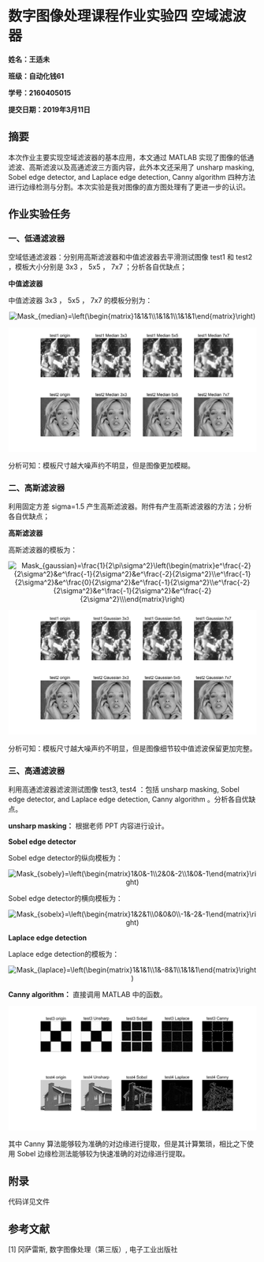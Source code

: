  

# 数字图像处理课程作业实验四 空域滤波器

**姓名：王适未**

**班级：自动化钱61**

**学号：2160405015**

**提交日期：2019年3月11日**

 

## 摘要

本次作业主要实现空域滤波器的基本应用，本文通过 MATLAB 实现了图像的低通滤波、高斯滤波以及高通滤波三方面内容，此外本文还采用了 unsharp masking, Sobel edge detector, and Laplace edge detection, Canny algorithm 四种方法进行边缘检测与分割。本次实验是我对图像的直方图处理有了更进一步的认识。

 

## 作业实验任务 

### 一、低通滤波器

空域低通滤波器：分别用高斯滤波器和中值滤波器去平滑测试图像 test1 和 test2 ，模板大小分别是 3x3 ， 5x5 ， 7x7 ；分析各自优缺点；

**中值滤波器**

中值滤波器 3x3 ， 5x5 ， 7x7 的模板分别为：

<div align=center><img src="https://latex.codecogs.com/gif.latex?Mask_{median}=\left(\begin{matrix}1&1&1\\1&1&1\\1&1&1\end{matrix}\right)" alt="Mask_{median}=\left(\begin{matrix}1&1&1\\1&1&1\\1&1&1\end{matrix}\right)"/></div>

![hw4-1.png](https://raw.githubusercontent.com/oawxkw/sztxcl-hw4/master/dist/hw4-1.png)

分析可知：模板尺寸越大噪声约不明显，但是图像更加模糊。

 

### 二、高斯滤波器

利用固定方差 sigma=1.5 产生高斯滤波器。附件有产生高斯滤波器的方法；分析各自优缺点；

**高斯滤波器**

高斯滤波器的模板为：

<div align=center><img src="https://latex.codecogs.com/gif.latex?Mask_{gaussian}=\frac{1}{2\pi\sigma^2}\left(\begin{matrix}e^\frac{-2}{2\sigma^2}&e^\frac{-1}{2\sigma^2}&e^\frac{-2}{2\sigma^2}\\e^\frac{-1}{2\sigma^2}&e^\frac{0}{2\sigma^2}&e^\frac{-1}{2\sigma^2}\\e^\frac{-2}{2\sigma^2}&e^\frac{-1}{2\sigma^2}&e^\frac{-2}{2\sigma^2}\\\end{matrix}\right)" alt="Mask_{gaussian}=\frac{1}{2\pi\sigma^2}\left(\begin{matrix}e^\frac{-2}{2\sigma^2}&e^\frac{-1}{2\sigma^2}&e^\frac{-2}{2\sigma^2}\\e^\frac{-1}{2\sigma^2}&e^\frac{0}{2\sigma^2}&e^\frac{-1}{2\sigma^2}\\e^\frac{-2}{2\sigma^2}&e^\frac{-1}{2\sigma^2}&e^\frac{-2}{2\sigma^2}\\\end{matrix}\right)"/></div>

![hw4-2.png](https://raw.githubusercontent.com/oawxkw/sztxcl-hw4/master/dist/hw4-2.png)

分析可知：模板尺寸越大噪声约不明显，但是图像细节较中值滤波保留更加完整。
 
 

### 三、高通滤波器

利用高通滤波器滤波测试图像 test3, test4 ：包括 unsharp masking, Sobel edge detector, and Laplace edge detection, Canny algorithm 。分析各自优缺点。

**unsharp masking：**
根据老师 PPT 内容进行设计。

**Sobel edge detector**

Sobel edge detector的纵向模板为：

<div align=center><img src="https://latex.codecogs.com/gif.latex?Mask_{sobely}=\left(\begin{matrix}1&0&-1\\2&0&-2\\1&0&-1\end{matrix}\right)" alt="Mask_{sobely}=\left(\begin{matrix}1&0&-1\\2&0&-2\\1&0&-1\end{matrix}\right)"/></div>

Sobel edge detector的横向模板为：

<div align=center><img src="https://latex.codecogs.com/gif.latex?Mask_{sobelx}=\left(\begin{matrix}1&2&1\\0&0&0\\-1&-2&-1\end{matrix}\right)" alt="Mask_{sobelx}=\left(\begin{matrix}1&2&1\\0&0&0\\-1&-2&-1\end{matrix}\right)"/></div>

**Laplace edge detection**

Laplace edge detection的模板为：

<div align=center><img src="https://latex.codecogs.com/gif.latex?Mask_{laplace}=\left(\begin{matrix}1&1&1\\1&-8&1\\1&1&1\end{matrix}\right)" alt="Mask_{laplace}=\left(\begin{matrix}1&1&1\\1&-8&1\\1&1&1\end{matrix}\right)"/></div>

**Canny algorithm：**
直接调用 MATLAB 中的函数。

![hw4-3.png](https://raw.githubusercontent.com/oawxkw/sztxcl-hw4/master/dist/hw4-3.png)

其中 Canny 算法能够较为准确的对边缘进行提取，但是其计算繁琐，相比之下使用 Sobel 边缘检测法能够较为快速准确的对边缘进行提取。

 

## 附录

代码详见文件

 

## 参考文献

[1] 冈萨雷斯, 数字图像处理（第三版）, 电子工业出版社